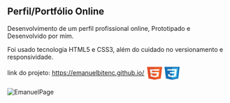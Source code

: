 
## Perfil/Portfólio Online

Desenvolvimento de um perfil profissional online, Prototipado e Desenvolvido por mim.

Foi usado tecnologia HTML5 e CSS3, além do cuidado no versionamento e responsividade.

link do projeto: https://emanuelbitenc.github.io/ <img align="center" alt="Emanuel-HTML" height="30" width="40" src="https://raw.githubusercontent.com/devicons/devicon/master/icons/html5/html5-original.svg"><img align="center" alt="Emanuel-CSS" height="30" width="40" src="https://raw.githubusercontent.com/devicons/devicon/master/icons/css3/css3-original.svg">

<img align="middle"  alt="EmanuelPage" width="300"  src="https://user-images.githubusercontent.com/63247451/159284144-6fc4ee86-c135-4402-9ebc-679106602368.png">
